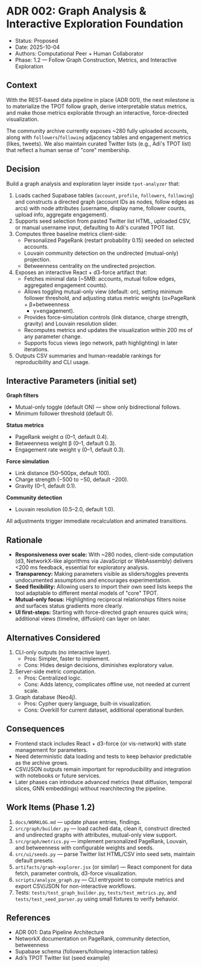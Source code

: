 # ADR 002: Graph Analysis & Interactive Exploration Foundation

- Status: Proposed
- Date: 2025-10-04
- Authors: Computational Peer + Human Collaborator
- Phase: 1.2 — Follow Graph Construction, Metrics, and Interactive Exploration

## Context

With the REST-based data pipeline in place (ADR 001), the next milestone is to
materialize the TPOT follow graph, derive interpretable status metrics, and make
those metrics explorable through an interactive, force-directed visualization.

The community archive currently exposes ~280 fully uploaded accounts, along with
`followers`/`following` adjacency tables and engagement metrics (likes, tweets).
We also maintain curated Twitter lists (e.g., Adi's TPOT list) that reflect a
human sense of "core" membership.

## Decision

Build a graph analysis and exploration layer inside `tpot-analyzer` that:

1. Loads cached Supabase tables (`account`, `profile`, `followers`, `following`)
   and constructs a directed graph (account IDs as nodes, follow edges as arcs)
   with node attributes (username, display name, follower counts, upload info,
   aggregate engagement).
2. Supports seed selection from pasted Twitter list HTML, uploaded CSV, or
   manual username input, defaulting to Adi's curated TPOT list.
3. Computes three baseline metrics client-side:
   - Personalized PageRank (restart probability 0.15) seeded on selected
     accounts.
   - Louvain community detection on the undirected (mutual-only) projection.
   - Betweenness centrality on the undirected projection.
4. Exposes an interactive React + d3-force artifact that:
   - Fetches minimal data (~5MB: accounts, mutual follow edges, aggregated
     engagement counts).
   - Allows toggling mutual-only view (default: on), setting minimum follower
     threshold, and adjusting status metric weights (α×PageRank + β×betweenness
     + γ×engagement).
   - Provides force-simulation controls (link distance, charge strength,
     gravity) and Louvain resolution slider.
   - Recomputes metrics and updates the visualization within 200 ms of any
     parameter change.
   - Supports focus views (ego network, path highlighting) in later iterations.
5. Outputs CSV summaries and human-readable rankings for reproducibility and CLI
   usage.

## Interactive Parameters (initial set)

**Graph filters**
- Mutual-only toggle (default ON) — show only bidirectional follows.
- Minimum follower threshold (default 0).

**Status metrics**
- PageRank weight α (0–1, default 0.4).
- Betweenness weight β (0–1, default 0.3).
- Engagement rate weight γ (0–1, default 0.3).

**Force simulation**
- Link distance (50–500px, default 100).
- Charge strength (−500 to −50, default −200).
- Gravity (0–1, default 0.1).

**Community detection**
- Louvain resolution (0.5–2.0, default 1.0).

All adjustments trigger immediate recalculation and animated transitions.

## Rationale

- **Responsiveness over scale:** With ~280 nodes, client-side computation (d3,
  NetworkX-like algorithms via JavaScript or WebAssembly) delivers <200 ms
  feedback, essential for exploratory analysis.
- **Transparency:** Making parameters visible as sliders/toggles prevents
  undocumented assumptions and encourages experimentation.
- **Seed flexibility:** Allowing users to import their own seed lists keeps the
  tool adaptable to different mental models of "core" TPOT.
- **Mutual-only focus:** Highlighting reciprocal relationships filters noise and
  surfaces status gradients more clearly.
- **UI first-steps:** Starting with force-directed graph ensures quick wins;
  additional views (timeline, diffusion) can layer on later.

## Alternatives Considered

1. CLI-only outputs (no interactive layer).
   - Pros: Simpler, faster to implement.
   - Cons: Hides design decisions, diminishes exploratory value.
2. Server-side metric computation.
   - Pros: Centralized logic.
   - Cons: Adds latency, complicates offline use, not needed at current scale.
3. Graph database (Neo4j).
   - Pros: Cypher query language, built-in visualization.
   - Cons: Overkill for current dataset, additional operational burden.

## Consequences

- Frontend stack includes React + d3-force (or vis-network) with state
  management for parameters.
- Need deterministic data loading and tests to keep behavior predictable as the
  archive grows.
- CSV/JSON outputs remain important for reproducibility and integration with
  notebooks or future services.
- Later phases can introduce advanced metrics (heat diffusion, temporal slices,
  GNN embeddings) without rearchitecting the pipeline.

## Work Items (Phase 1.2)

1. `docs/WORKLOG.md` — update phase entries, findings.
2. `src/graph/builder.py` — load cached data, clean it, construct directed and
   undirected graphs with attributes, mutual-only view support.
3. `src/graph/metrics.py` — implement personalized PageRank, Louvain, and
   betweenness with configurable weights and seeds.
4. `src/ui/seeds.py` — parse Twitter list HTML/CSV into seed sets, maintain
   default presets.
5. `artifacts/graph-explorer.jsx` (or similar) — React component for data fetch,
   parameter controls, d3-force visualization.
6. `scripts/analyze_graph.py` — CLI entrypoint to compute metrics and export
   CSV/JSON for non-interactive workflows.
7. Tests: `tests/test_graph_builder.py`, `tests/test_metrics.py`, and
   `tests/test_seed_parser.py` using small fixtures to verify behavior.

## References

- ADR 001: Data Pipeline Architecture
- NetworkX documentation on PageRank, community detection, betweenness
- Supabase schema (followers/following interaction tables)
- Adi’s TPOT Twitter list (seed example)
